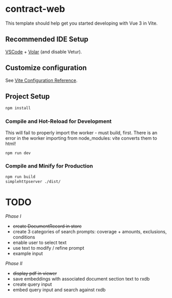 # contract-web

This template should help get you started developing with Vue 3 in Vite.

## Recommended IDE Setup

[VSCode](https://code.visualstudio.com/) + [Volar](https://marketplace.visualstudio.com/items?itemName=Vue.volar) (and disable Vetur).

## Customize configuration

See [Vite Configuration Reference](https://vite.dev/config/).

## Project Setup

```sh
npm install
```

### Compile and Hot-Reload for Development

This will fail to properly import the worker - must build, first.  There is an error in the worker importing from node_modules: vite converts them to html!

```sh
npm run dev
```

### Compile and Minify for Production

```sh
npm run build
simplehttpserver ./dist/
```


# TODO

_Phase I_

* ~~create DocumentRecord in store~~
* create 3 categories of search prompts: coverage + amounts, exclusions, conditions
* enable user to select text
* use text to modify / refine prompt
* example input

_Phase II_

* ~~display pdf in viewer~~
* save embeddings with associated document section text to rxdb
* create query input
* embed query input and search against rxdb
